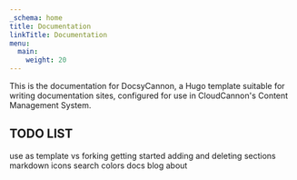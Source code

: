 ```yaml
---
_schema: home
title: Documentation
linkTitle: Documentation
menu:
  main:
    weight: 20
---
```


This is the documentation for DocsyCannon, a Hugo template suitable for writing documentation sites, configured for use in CloudCannon's Content Management System.

## TODO LIST

use as template vs forking
getting started
adding and deleting sections
markdown
icons
search
colors
docs
blog
about